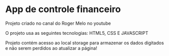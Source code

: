 # App de controle financeiro

Projeto criado no canal do Roger Melo no youtube

O projeto usa as seguintes tecnologias: HTML5, CSS E JAVASCRIPT

Projeto contém acesso ao local storage para armazenar os dados digitados e não serem perdidos ao atualizar a página!
